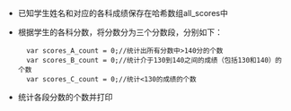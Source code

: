 - 已知学生姓名和对应的各科成绩保存在哈希数组all_scores中
- 根据学生的各科分数，将分数分为三个分数段，分别如下：

        var scores_A_count = 0;//统计出所有分数中>140分的个数
        var scores_B_count = 0;//统计介于130到140之间的成绩（包括130和140）的个数
        var scores_C_count = 0;//统计<130的成绩的个数

- 统计各段分数的个数并打印